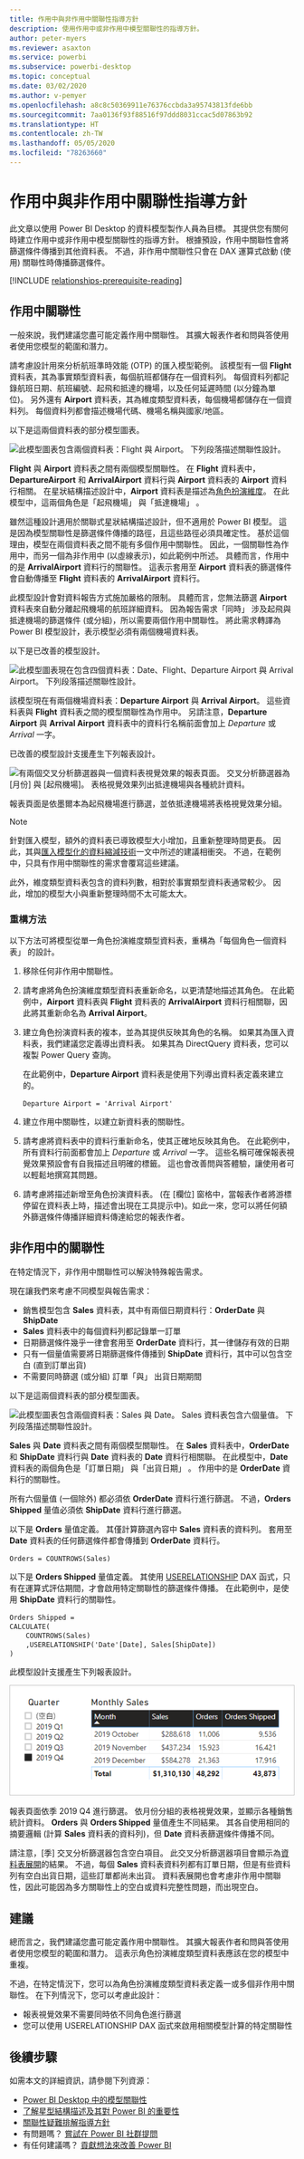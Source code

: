 ```yaml
---
title: 作用中與非作用中關聯性指導方針
description: 使用作用中或非作用中模型關聯性的指導方針。
author: peter-myers
ms.reviewer: asaxton
ms.service: powerbi
ms.subservice: powerbi-desktop
ms.topic: conceptual
ms.date: 03/02/2020
ms.author: v-pemyer
ms.openlocfilehash: a8c8c50369911e76376ccbda3a95743813fde6bb
ms.sourcegitcommit: 7aa0136f93f88516f97ddd8031ccac5d07863b92
ms.translationtype: HT
ms.contentlocale: zh-TW
ms.lasthandoff: 05/05/2020
ms.locfileid: "78263660"
---
```

# <a name="active-vs-inactive-relationship-guidance"></a>作用中與非作用中關聯性指導方針

此文章以使用 Power BI Desktop 的資料模型製作人員為目標。 其提供您有關何時建立作用中或非作用中模型關聯性的指導方針。 根據預設，作用中關聯性會將篩選條件傳播到其他資料表。 不過，非作用中關聯性只會在 DAX 運算式啟動 (使用) 關聯性時傳播篩選條件。

[!INCLUDE [relationships-prerequisite-reading](includes/relationships-prerequisite-reading.md)]

## <a name="active-relationships"></a>作用中關聯性

一般來說，我們建議您盡可能定義作用中關聯性。 其擴大報表作者和問與答使用者使用您模型的範圍和潛力。

請考慮設計用來分析航班準時效能 (OTP) 的匯入模型範例。 該模型有一個 **Flight** 資料表，其為事實類型資料表，每個航班都儲存在一個資料列。 每個資料列都記錄航班日期、航班編號、起飛和抵達的機場，以及任何延遲時間 (以分鐘為單位)。 另外還有 **Airport** 資料表，其為維度類型資料表，每個機場都儲存在一個資料列。 每個資料列都會描述機場代碼、機場名稱與國家/地區。

以下是這兩個資料表的部分模型圖表。

![此模型圖表包含兩個資料表：Flight 與 Airport。 下列段落描述關聯性設計。](media/relationships-active-inactive/flight-model-1.png)

**Flight** 與 **Airport** 資料表之間有兩個模型關聯性。 在 **Flight** 資料表中，**DepartureAirport** 和 **ArrivalAirport** 資料行與 **Airport** 資料表的 **Airport** 資料行相關。 在星狀結構描述設計中，**Airport** 資料表是描述為[角色扮演維度](star-schema.md#role-playing-dimensions)。 在此模型中，這兩個角色是「起飛機場」  與「抵達機場」  。

雖然這種設計適用於關聯式星狀結構描述設計，但不適用於 Power BI 模型。 這是因為模型關聯性是篩選條件傳播的路徑，且這些路徑必須具確定性。 基於這個理由，模型在兩個資料表之間不能有多個作用中關聯性。 因此，一個關聯性為作用中，而另一個為非作用中 (以虛線表示)，如此範例中所述。 具體而言，作用中的是 **ArrivalAirport** 資料行的關聯性。 這表示套用至 **Airport** 資料表的篩選條件會自動傳播至 **Flight** 資料表的 **ArrivalAirport** 資料行。

此模型設計會對資料報告方式施加嚴格的限制。 具體而言，您無法篩選 **Airport** 資料表來自動分離起飛機場的航班詳細資料。 因為報告需求「同時」  涉及起飛與抵達機場的篩選條件 (或分組)，所以需要兩個作用中關聯性。 將此需求轉譯為 Power BI 模型設計，表示模型必須有兩個機場資料表。

以下是已改善的模型設計。

![此模型圖表現在包含四個資料表：Date、Flight、Departure Airport 與 Arrival Airport。 下列段落描述關聯性設計。](media/relationships-active-inactive/flight-model-2.png)

該模型現在有兩個機場資料表：**Departure Airport** 與 **Arrival Airport**。 這些資料表與 **Flight** 資料表之間的模型關聯性為作用中。 另請注意，**Departure Airport** 與 **Arrival Airport** 資料表中的資料行名稱前面會加上 _Departure_ 或 _Arrival_ 一字。

已改善的模型設計支援產生下列報表設計。

![有兩個交叉分析篩選器與一個資料表視覺效果的報表頁面。 交叉分析篩選器為 [月份] 與 [起飛機場]。 表格視覺效果列出抵達機場與各種統計資料。](media/relationships-active-inactive/flight-report-design.png)

報表頁面是依墨爾本為起飛機場進行篩選，並依抵達機場將表格視覺效果分組。

> [!NOTE]
> 針對匯入模型，額外的資料表已導致模型大小增加，且重新整理時間更長。 因此，其與[匯入模型化的資料縮減技術](import-modeling-data-reduction.md)一文中所述的建議相衝突。 不過，在範例中，只具有作用中關聯性的需求會覆寫這些建議。
>
> 此外，維度類型資料表包含的資料列數，相對於事實類型資料表通常較少。 因此，增加的模型大小與重新整理時間不太可能太大。

### <a name="refactoring-methodology"></a>重構方法

以下方法可將模型從單一角色扮演維度類型資料表，重構為「每個角色一個資料表」  的設計。

1. 移除任何非作用中關聯性。
2. 請考慮將角色扮演維度類型資料表重新命名，以更清楚地描述其角色。 在此範例中，**Airport** 資料表與 **Flight** 資料表的 **ArrivalAirport** 資料行相關聯，因此將其重新命名為 **Arrival Airport**。
3. 建立角色扮演資料表的複本，並為其提供反映其角色的名稱。 如果其為匯入資料表，我們建議您定義導出資料表。 如果其為 DirectQuery 資料表，您可以複製 Power Query 查詢。

    在此範例中，**Departure Airport** 資料表是使用下列導出資料表定義來建立的。

    ```dax
    Departure Airport = 'Arrival Airport'
    ```

4. 建立作用中關聯性，以建立新資料表的關聯性。
5. 請考慮將資料表中的資料行重新命名，使其正確地反映其角色。 在此範例中，所有資料行前面都會加上 _Departure_ 或 _Arrival_ 一字。 這些名稱可確保報表視覺效果預設會有自我描述且明確的標籤。 這也會改善問與答體驗，讓使用者可以輕鬆地撰寫其問題。
6. 請考慮將描述新增至角色扮演資料表。 (在 [欄位]  窗格中，當報表作者將游標停留在資料表上時，描述會出現在工具提示中)。如此一來，您可以將任何額外篩選條件傳播詳細資料傳達給您的報表作者。

## <a name="inactive-relationships"></a>非作用中的關聯性

在特定情況下，非作用中關聯性可以解決特殊報告需求。

現在讓我們來考慮不同模型與報告需求：

- 銷售模型包含 **Sales** 資料表，其中有兩個日期資料行：**OrderDate** 與 **ShipDate**
- **Sales** 資料表中的每個資料列都記錄單一訂單
- 日期篩選條件幾乎一律會套用至 **OrderDate** 資料行，其一律儲存有效的日期
- 只有一個量值需要將日期篩選條件傳播到 **ShipDate** 資料行，其中可以包含空白 (直到訂單出貨)
- 不需要同時篩選 (或分組) 訂單「與」  出貨日期期間

以下是這兩個資料表的部分模型圖表。

![此模型圖表包含兩個資料表：Sales 與 Date。 Sales 資料表包含六個量值。 下列段落描述關聯性設計。](media/relationships-active-inactive/sales-model.png)

**Sales** 與 **Date** 資料表之間有兩個模型關聯性。 在 **Sales** 資料表中，**OrderDate** 和 **ShipDate** 資料行與 **Date** 資料表的 **Date** 資料行相關聯。 在此模型中，**Date** 資料表的兩個角色是「訂單日期」  與「出貨日期」  。 作用中的是 **OrderDate** 資料行的關聯性。

所有六個量值 (一個除外) 都必須依 **OrderDate** 資料行進行篩選。 不過，**Orders Shipped** 量值必須依 **ShipDate** 資料行進行篩選。

以下是 **Orders** 量值定義。 其僅計算篩選內容中 **Sales** 資料表的資料列。 套用至 **Date** 資料表的任何篩選條件都會傳播到 **OrderDate** 資料行。

```dax
Orders = COUNTROWS(Sales)
```

以下是 **Orders Shipped** 量值定義。 其使用 [USERELATIONSHIP](/dax/userelationship-function-dax) DAX 函式，只有在運算式評估期間，才會啟用特定關聯性的篩選條件傳播。 在此範例中，是使用 **ShipDate** 資料行的關聯性。

```dax
Orders Shipped =
CALCULATE(
    COUNTROWS(Sales)
    ,USERELATIONSHIP('Date'[Date], Sales[ShipDate])
)
```

此模型設計支援產生下列報表設計。

![有一個交叉分析篩選器與一個表格視覺效果的報表頁面。 交叉分析篩選器為 [季]，而表格視覺效果列出每月銷售統計資料。](media/relationships-active-inactive/sales-report-design.png)

報表頁面依季 2019 Q4 進行篩選。 依月份分組的表格視覺效果，並顯示各種銷售統計資料。 **Orders** 與 **Orders Shipped** 量值產生不同結果。 其各自使用相同的摘要邏輯 (計算 **Sales** 資料表的資料列)，但 **Date** 資料表篩選條件傳播不同。

請注意，[季] 交叉分析篩選器包含空白項目。 此交叉分析篩選器項目會顯示為[資料表展開](../desktop-relationships-understand.md#strong-relationships)的結果。 不過，每個 **Sales** 資料表資料列都有訂單日期，但是有些資料列有空白出貨日期，這些訂單都尚未出貨。 資料表展開也會考慮非作用中關聯性，因此可能因為多方關聯性上的空白或資料完整性問題，而出現空白。

## <a name="recommendations"></a>建議

總而言之，我們建議您盡可能定義作用中關聯性。 其擴大報表作者和問與答使用者使用您模型的範圍和潛力。 這表示角色扮演維度類型資料表應該在您的模型中重複。

不過，在特定情況下，您可以為角色扮演維度類型資料表定義一或多個非作用中關聯性。 在下列情況下，您可以考慮此設計：

- 報表視覺效果不需要同時依不同角色進行篩選
- 您可以使用 USERELATIONSHIP DAX 函式來啟用相關模型計算的特定關聯性

## <a name="next-steps"></a>後續步驟

如需本文的詳細資訊，請參閱下列資源：

- [Power BI Desktop 中的模型關聯性](../desktop-relationships-understand.md)
- [了解星型結構描述及其對 Power BI 的重要性](star-schema.md)
- [關聯性疑難排解指導方針](relationships-troubleshoot.md)
- 有問題嗎？ [嘗試在 Power BI 社群提問](https://community.powerbi.com/)
- 有任何建議嗎？ [貢獻想法來改善 Power BI](https://ideas.powerbi.com/)
